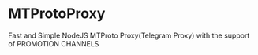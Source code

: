# MTProtoProxy
Fast and Simple NodeJS MTProto Proxy(Telegram Proxy) with the support of PROMOTION CHANNELS
